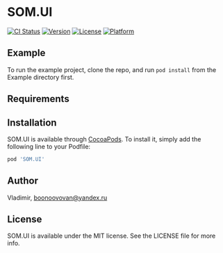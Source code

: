 # SOM.UI

[![CI Status](https://img.shields.io/travis/Vladimir/SOM.UI.svg?style=flat)](https://travis-ci.org/Vladimir/SOM.UI)
[![Version](https://img.shields.io/cocoapods/v/SOM.UI.svg?style=flat)](https://cocoapods.org/pods/SOM.UI)
[![License](https://img.shields.io/cocoapods/l/SOM.UI.svg?style=flat)](https://cocoapods.org/pods/SOM.UI)
[![Platform](https://img.shields.io/cocoapods/p/SOM.UI.svg?style=flat)](https://cocoapods.org/pods/SOM.UI)

## Example

To run the example project, clone the repo, and run `pod install` from the Example directory first.

## Requirements

## Installation

SOM.UI is available through [CocoaPods](https://cocoapods.org). To install
it, simply add the following line to your Podfile:

```ruby
pod 'SOM.UI'
```

## Author

Vladimir, boonoovovan@yandex.ru

## License

SOM.UI is available under the MIT license. See the LICENSE file for more info.
